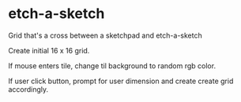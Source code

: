 # etch-a-sketch
Grid that's a cross between a sketchpad and etch-a-sketch

Create initial 16 x 16 grid.

If mouse enters tile, change til background to random rgb color.

If user click button, prompt for user dimension and create create grid accordingly.

